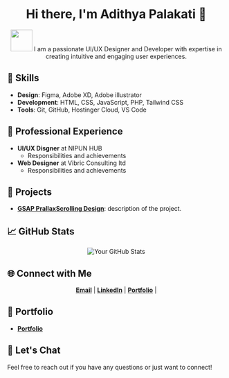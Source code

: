 <h1 align="center">Hi there, I'm Adithya Palakati 👋</h1>

<p align="center">
  <img src="https://media.giphy.com/media/13HgwGsXF0aiGY/giphy.gif" width="50" /> I am a passionate UI/UX Designer and Developer with expertise in creating intuitive and engaging user experiences.
</p>

<h2>🚀 Skills</h2>
<ul>
  <li><strong>Design</strong>: Figma, Adobe XD, Adobe illustrator</li>
  <li><strong>Development</strong>: HTML, CSS, JavaScript, PHP, Tailwind CSS</li>
  <li><strong>Tools</strong>: Git, GitHub, Hostinger Cloud, VS Code</li>
</ul>

<h2>💼 Professional Experience</h2>
<ul>
  <li><strong>UI/UX Disgner</strong> at NIPUN HUB
    <ul>
      <li>Responsibilities and achievements</li>
    </ul>
  </li>
  <li><strong>Web Designer</strong> at Vibric Consulting ltd
    <ul>
      <li>Responsibilities and achievements</li>
    </ul>
  </li>
</ul>

<h2>🌟 Projects</h2>
<ul>
  <li><a href="https://github.com/Adithyapalakati/GSAP.git"><strong>GSAP PrallaxScrolling Design</strong></a>: description of the project.</li>
</ul>



<h2>📈 GitHub Stats</h2>
<p align="center">
  <img src="https://github-readme-stats.vercel.app/api?username=yourusername&show_icons=true&theme=radical" alt="Your GitHub Stats" />
</p>


<h2>🌐 Connect with Me</h2>
<p align="center">
  <a href="mailto:adithyapalakati.6@gmail.com"><strong>Email</strong></a> |
  <a href="https://www.linkedin.com/in/palakati-adithya"><strong>LinkedIn</strong></a> |
  <a href="https://portfolio-app-adithyapalakati.web.app"><strong>Portfolio</strong></a> |
</p>


<h2>📂 Portfolio</h2>
<ul>
  <li><a href="https://portfolio-app-adithyapalakati.web.app"><strong> Portfolio</strong></a></li>
</ul>

<h2>💬 Let's Chat</h2>
<p>Feel free to reach out if you have any questions or just want to connect!</p>
